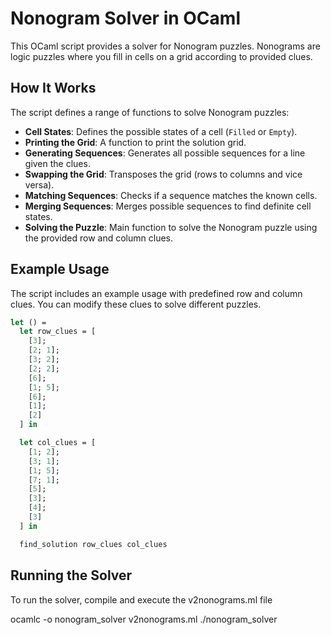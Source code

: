 # Nonogram Solver in OCaml

This OCaml script provides a solver for Nonogram puzzles. Nonograms are logic puzzles where you fill in cells on a grid according to provided clues.

## How It Works

The script defines a range of functions to solve Nonogram puzzles:

- **Cell States**: Defines the possible states of a cell (`Filled` or `Empty`).
- **Printing the Grid**: A function to print the solution grid.
- **Generating Sequences**: Generates all possible sequences for a line given the clues.
- **Swapping the Grid**: Transposes the grid (rows to columns and vice versa).
- **Matching Sequences**: Checks if a sequence matches the known cells.
- **Merging Sequences**: Merges possible sequences to find definite cell states.
- **Solving the Puzzle**: Main function to solve the Nonogram puzzle using the provided row and column clues.

## Example Usage

The script includes an example usage with predefined row and column clues. You can modify these clues to solve different puzzles.

```ocaml
let () =
  let row_clues = [
    [3];
    [2; 1];
    [3; 2];
    [2; 2];
    [6];
    [1; 5];
    [6];
    [1];
    [2]
  ] in

  let col_clues = [
    [1; 2];
    [3; 1];
    [1; 5];
    [7; 1];
    [5];
    [3];
    [4];
    [3]
  ] in

  find_solution row_clues col_clues
```

## Running the Solver

To run the solver, compile and execute the v2nonograms.ml file

ocamlc -o nonogram_solver v2nonograms.ml
./nonogram_solver
